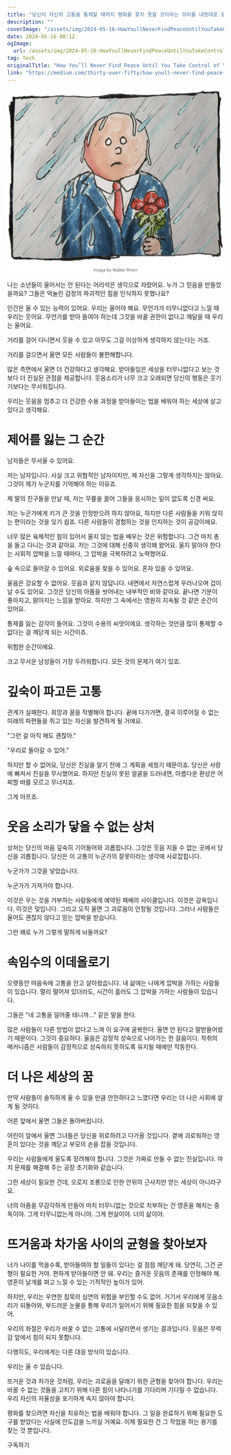 ```yaml
---
title: "당신이 자신의 고통을 통제할 때까지 평화를 찾지 못할 것이라는 의미를 내멋대로 표현해보겠습니다"
description: ""
coverImage: "/assets/img/2024-05-16-HowYoullNeverFindPeaceUntilYouTakeControlofYourPain_0.png"
date: 2024-05-16 00:12
ogImage: 
  url: /assets/img/2024-05-16-HowYoullNeverFindPeaceUntilYouTakeControlofYourPain_0.png
tag: Tech
originalTitle: "How You’ll Never Find Peace Until You Take Control of Your Pain"
link: "https://medium.com/thirty-over-fifty/how-youll-never-find-peace-until-you-take-control-of-your-pain-d38c483afe86"
---
```




![Image](/assets/img/2024-05-16-HowYoullNeverFindPeaceUntilYouTakeControlofYourPain_0.png)

나는 소년들이 울어서는 안 된다는 어리석은 생각으로 자랐어요. 누가 그 믿음을 만들었을까요? 그들은 억눌린 감정의 파괴적인 힘을 인식하지 못했나요?

인간은 울 수 있는 능력이 있어요. 우리는 울어야 해요. 무언가가 터무니없다고 느낄 때 우리는 웃어요. 무언가를 받아 들여야 하는데 그것을 바꿀 권한이 없다고 깨달을 때 우리는 울어요.

거리를 걸어 다니면서 웃을 수 있고 아무도 그걸 이상하게 생각하지 않는다는 거죠.




거리를 걸으면서 울면 모든 사람들이 불편해합니다.

많은 측면에서 울면 더 건강하다고 생각해요. 받아들임은 세상을 터무니없다고 보는 것보다 더 진실된 관점을 제공합니다. 웃음소리가 너무 크고 오래되면 당신의 행동은 웃기기보다는 무서워집니다.

우리는 웃음을 멈추고 더 건강한 수용 과정을 받아들이는 법을 배워야 하는 세상에 살고 있다고 생각해요.

# 제어를 잃는 그 순간



남자들은 무서울 수 있어요.

저는 남자입니다. 사실 크고 위협적인 남자이지만, 제 자신을 그렇게 생각하지는 않아요. 그것이 제가 누군지를 기억해야 하는 이유죠.

제 딸의 친구들을 만날 때, 저는 무릎을 꿇어 그들을 응시하는 일이 없도록 신경 써요.

저는 누군가에게 키가 큰 것을 인정받으려 하지 않아요, 하지만 다른 사람들을 키워 앉히는 편이라는 것을 잊기 쉽죠. 다른 사람들이 경험하는 것을 인지하는 것이 공감이에요.



너무 많은 육체적인 힘이 있어서 울지 않는 법을 배우는 것은 위험합니다. 그건 마치 총을 들고 다니는 것과 같아요. 저는 그것에 대해 신중히 생각해 왔어요. 울지 말아야 한다는 사회적 압박을 느낄 때마다, 그 압박을 극복하려고 노력했어요.

숲 속으로 들어갈 수 있어요. 외로움을 찾을 수 있어요. 혼자 있을 수 있어요.

울음은 강요할 수 없어요. 웃음과 같지 않답니다. 내면에서 자연스럽게 우러나오며 겁이 날 수도 있어요. 그것은 당신의 아픔을 씻어내는 내부적인 비와 같아요. 끝나면 기분이 좋아지고, 맑아지는 느낌을 받아요. 하지만 그 속에서는 영원히 지속될 것 같은 순간이 있어요.

통제를 잃는 감각이 들어요. 그것이 수용의 씨앗이에요. 생각하는 것만큼 많이 통제할 수 없다는 걸 깨닫게 되는 시간이죠.



위험한 순간이에요.

크고 무서운 남성들이 가장 두려워합니다. 모든 것의 문제가 여기 있죠.

# 깊숙이 파고든 고통 

관계가 실패한다. 희망과 꿈을 작별해야 합니다. 끝에 다가가면, 결국 이루어질 수 없는 미래의 파편들을 쥐고 있는 자신을 발견하게 될 거에요.



"그런 걸 아직 해도 괜찮아."

"우리로 돌아갈 수 있어."

하지만 할 수 없어요, 당신은 진실을 알기 전에 그 계획을 세웠기 때문이죠. 당신은 사랑에 빠져서 진실을 무시했어요. 하지만 진실이 못된 얼굴을 드러내면, 아름다운 환상은 어찌할 바를 모르고 무너지죠.

그게 아프죠.



# 웃음 소리가 닿을 수 없는 상처

상처는 당신의 마음 깊숙히 기어들어와 괴롭힙니다. 그것은 웃음 지을 수 없는 곳에서 당신을 괴롭힙니다. 당신은 이 고통이 누군가의 잘못이라는 생각에 사로잡힙니다.

누군가가 그것을 넣었습니다.

누군가가 가져가야 합니다.



이것은 우는 것을 거부하는 사람들에게 예약된 패배의 사이클입니다. 이것은 감옥입니다. 이것은 덫입니다. 그리고 오직 울면 그 괴로움이 안정될 것입니다. 그러나 사람들은 울어도 괜찮지 않다고 믿는 압박을 받습니다.

그런 왜로 누가 그렇게 말하게 놔둘까요?

# 속임수의 이데올로기

오랫동안 마음속에 고통을 안고 살아왔습니다. 내 삶에는 나에게 압박을 가하는 사람들이 있습니다. 멀리 떨어져 있더라도, 시간이 흘러도 그 압박을 가하는 사람들이 있습니다.



그들은 "네 고통을 덜어줄 테니까…" 같은 말을 한다.

많은 사람들이 다른 방법이 없다고 느껴 이 요구에 굴복한다. 울면 안 된다고 말받들어왔기 때문이다. 그것이 중요하다. 울음은 감정적 성숙으로 나아가는 한 걸음이다. 착취의 메커니즘은 사람들이 감정적으로 성숙하지 못하도록 유지될 때에만 작동한다.

# 더 나은 세상의 꿈

만약 사람들이 솔직하게 울 수 있을 만큼 안전하다고 느꼈다면 우리는 더 나은 사회에 살게 될 것이다.



어른 앞에서 울면 그들은 돌아버립니다.

어린이 앞에서 울면 그녀들은 당신을 위로하려고 다가올 것입니다. 곁에 괴로워하는 영혼이 있다는 것을 깨닫고 부모의 손을 잡을 것입니다.

우리는 사람들에게 울도록 장려해야 합니다. 그것은 가짜로 만들 수 없는 진실입니다. 마치 문제를 해결해 주는 공장 초기화와 같습니다.

그런 세상이 필요한 건데, 오로지 조롱으로 인한 안위의 근사치만 얻는 세상이 아니라구요.



너의 아픔을 무감각하게 만들어 마치 터무니없는 것으로 치부하는 건 영혼을 해치는 중독이야. 그게 터무니없는게 아니야. 그게 현실이야. 너의 삶이야.

# 뜨거움과 차가움 사이의 균형을 찾아보자

너가 나이를 먹을수록, 받아들여야 할 일들이 있다는 걸 점점 깨닫게 돼. 당연히, 그건 균형이 필요한 거야. 편하게 받아들이면 안 돼. 우리는 즐거운 웃음의 존재를 인정해야 해. 영혼이 날개를 펴고 느낄 수 있는 기적적인 높이가 있어.

하지만, 우리는 우연한 침묵의 심연의 위험을 부인할 수도 없어. 거기서 우리에게 웃음소리가 되돌아와, 부드러운 눈물을 통해 우리가 일어서기 위해 필요한 힘을 되찾을 수 있어.



우리의 좌절은 우리가 바꿀 수 없는 고통에 시달리면서 생기는 결과입니다. 웃음은 무력감 앞에서 힘이 되지 못합니다.

다행히도, 우리에게는 다른 대응 방식이 있습니다.

우리는 울 수 있습니다.

뜨거운 것과 차가운 것처럼, 우리는 괴로움을 달래기 위한 균형을 찾아야 합니다. 우리는 바꿀 수 없는 것들을 고치기 위해 다른 힘이 나타나기를 기다리며 기다릴 수 없습니다. 우리 자신의 자율성을 포기하게 속지 않아야 합니다.



평화를 찾으려면 자신을 치유하는 법을 배워야 합니다. 그 일을 완료하기 위해 필요한 도구를 받았다는 사실에 안도감을 느끼실 거예요. 이제 필요한 건 그 작업을 하는 용기를 찾는 것 뿐입니다.

구독하기